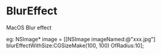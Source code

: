 # BlurEffect
MacOS Blur effect

eg:
NSImage* image = [[NSImage imageNamed:@"xxx.jpg"] blurEffectWithSize:CGSizeMake(100, 100) OfRadius:10];

